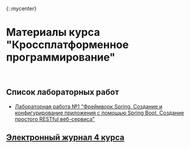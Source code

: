 {:.mycenter}
# Материалы курса "Кроссплатформенное программирование"
<br />

## Список лабораторных работ
* [Лабораторная работа №1 "Фреймворк Spring. Создание и конфигурирование приложения с помощью Spring Boot. Создание простого RESTful веб-сервиса"]()


## [Электронный журнал 4 курса]()

<style>
.mycenter {
    text-align:center;
}
</style>
